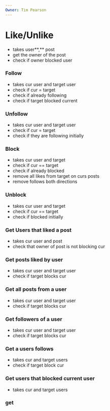 ```yaml
---
Owner: Tim Pearson
---
```

# Like/Unlike
- takes user**,** post
- get the owner of the post
- check if owner blocked user
  
  
### Follow
- takes cur user and target user
- check if cur = target
- check if already following
- check if target blocked current
  
### Unfollow
  
- takes cur user and target user
- check if cur = target
- check if they are following initially
  
  
### Block
- takes cur user and target
- check if cur == target
- check if already blocked
- remove all likes from target on curs posts
- remove follows both directions
  
### Unblock
- takes cur user and target
- check if cur == target
- check if blocked initially
  
### Get Users that liked a post
- takes cur user and post
- check that owner of post is not blocking cur
  
### Get posts liked by user
- takes cur user and target user
- check if target blocks cur
  
### Get all posts from a user
- takes cur user and target user
- check if target blocks cur
  
### Get followers of a user
- takes cur user and target user
- check if target blocks cur
  
### Get a users follows
- takes cur and target users
- check if target block cur
  
### Get users that blocked current user
- takes cur and target users
  
### get